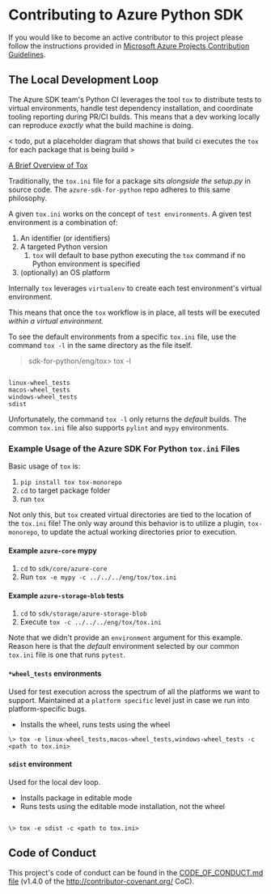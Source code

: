 # Contributing to Azure Python SDK

If you would like to become an active contributor to this project please
follow the instructions provided in [Microsoft Azure Projects Contribution Guidelines](http://azure.github.io/guidelines/).

## The Local Development Loop

The Azure SDK team's Python CI leverages the tool `tox` to distribute tests to virtual environments, handle test dependency installation, and coordinate tooling reporting during PR/CI builds. This means that a dev working locally can reproduce _exactly_ what the build machine is doing. 

< todo, put a placeholder diagram that shows that build ci executes the `tox` for each package that is being build >

[A Brief Overview of Tox](https://tox.readthedocs.io/en/latest/)

Traditionally, the `tox.ini` file for a package sits _alongside the setup.py_ in source code. The `azure-sdk-for-python` repo adheres to this same philosophy.

A given `tox.ini` works on the concept of `test environments`. A given test environment is a combination of:

1. An identifier (or identifiers)
2. A targeted Python version 
    1. `tox` will default to base python executing the `tox` command if no Python environment is specified
3. (optionally) an OS platform

Internally `tox` leverages `virtualenv` to create each test environment's virtual environment. 

This means that once the `tox` workflow is in place, all tests will be executed _within a virtual environment._

To see the default environments from a specific `tox.ini` file, use the command `tox -l` in the same directory as the file itself.

> sdk-for-python/eng/tox> tox -l

```

linux-wheel_tests
macos-wheel_tests
windows-wheel_tests
sdist

```

Unfortunately, the command `tox -l` only returns the _default_ builds. The common `tox.ini` file also supports `pylint` and `mypy` environments.

### Example Usage of the Azure SDK For Python `tox.ini` Files

Basic usage of `tox` is:

1. `pip install tox tox-monorepo`
2. `cd` to target package folder
3. run `tox`

Not only this, but `tox` created virtual directories are tied to the location of the `tox.ini` file! The only way around this behavior is to utilize a plugin, `tox-monorepo`, to update the actual working directories prior to execution.

#### Example `azure-core` mypy

1. `cd` to `sdk/core/azure-core`
2. Run `tox -e mypy -c ../../../eng/tox/tox.ini`

#### Example `azure-storage-blob` tests

1. `cd` to `sdk/storage/azure-storage-blob`
2. Execute `tox -c ../../../eng/tox/tox.ini`

Note that we didn't provide an `environment` argument for this example. Reason here is that the _default_ environment selected by our common `tox.ini` file is one that runs `pytest`.

#### `*wheel_tests` environments
Used for test execution across the spectrum of all the platforms we want to support. Maintained at a `platform specific` level just in case we run into platform-specific bugs.

* Installs the wheel, runs tests using the wheel

```
\> tox -e linux-wheel_tests,macos-wheel_tests,windows-wheel_tests -c <path to tox.ini>

```

#### `sdist` environment
Used for the local dev loop.

* Installs package in editable mode
* Runs tests using the editable mode installation, not the wheel

```

\> tox -e sdist -c <path to tox.ini>

```

## Code of Conduct
This project's code of conduct can be found in the
[CODE_OF_CONDUCT.md file](https://github.com/Azure/azure-sdk-for-python/blob/master/CODE_OF_CONDUCT.md)
(v1.4.0 of the http://contributor-covenant.org/ CoC).
